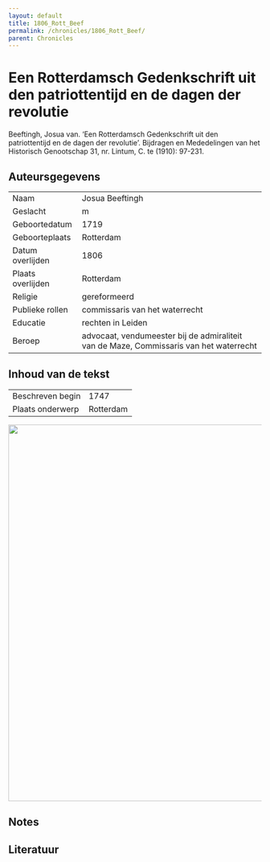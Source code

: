 ```yaml
---
layout: default
title: 1806_Rott_Beef
permalink: /chronicles/1806_Rott_Beef/
parent: Chronicles
--- 
```



# Een Rotterdamsch Gedenkschrift uit den patriottentijd en de dagen der revolutie 

Beeftingh, Josua van. ‘Een Rotterdamsch Gedenkschrift uit den patriottentijd en de dagen der revolutie’. Bijdragen en Mededelingen van het Historisch Genootschap 31, nr. Lintum, C. te (1910): 97-231. 

## Auteursgegevens 

| | | 
| --------------- | --------------- | 
| Naam | Josua Beeftingh | 
| Geslacht | m | 
| Geboortedatum | 1719 | 
| Geboorteplaats | Rotterdam | 
| Datum overlijden | 1806 | 
| Plaats overlijden | Rotterdam | 
| Religie | gereformeerd | 
| Publieke rollen | commissaris van het waterrecht | 
| Educatie | rechten in Leiden | 
| Beroep | advocaat, vendumeester bij de admiraliteit van de Maze, Commissaris van het waterrecht | 

## Inhoud van de tekst 

| | | 
| --------------- | --------------- | 
| Beschreven begin | 1747 | 
| Plaats onderwerp | Rotterdam | 

[<img src="..\..\barplots_chronicles\1806_Rott_Beef.jpg" width="750"/>](..\..\barplots_chronicles\1806_Rott_Beef.jpg) 

## Notes 

## Literatuur 

